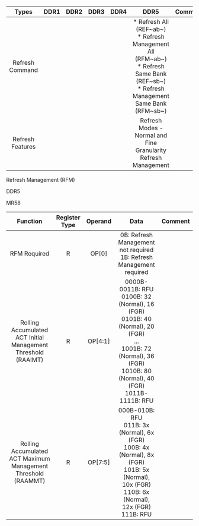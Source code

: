 
|  Types  |      DDR1      |   DDR2    |      DDR3      |      DDR4      |   DDR5    | Comment | 
| :--------: |:-------------:| :---------:| :---------:| :--------: | :-------------:| :-------------:|
| Refresh Command |  |  |  |  | * Refresh All (REF~ab~) <br> * Refresh Management All (RFM~ab~) <br> * Refresh Same Bank (REF~sb~) <br> * Refresh Management Same Bank (RFM~sb~)|  |
| Refresh Features |  |  |  |  | Refresh Modes - Normal and Fine Granularity <br> Refresh Management|  |

Refresh Management (RFM)

DDR5

MR58

|  Function  |     Register Type      |   Operand    |      Data      |      Comment      |  
| :--------: |:-------------:| :---------:| :---------:| :--------: |
| RFM Required | R | OP[0] | 0B: Refresh Management not required <br> 1B: Refresh Management required| | 
| Rolling Accumulated ACT Initial Management Threshold (RAAIMT) | R | OP[4:1] | 0000B- 0011B: RFU <br> 0100B: 32 (Normal), 16 (FGR) <br> 0101B: 40 (Normal), 20 (FGR) <br> ... <br> 1001B: 72 (Normal), 36 (FGR) <br> 1010B: 80 (Normal), 40 (FGR) <br> 1011B-1111B: RFU| | 
| Rolling Accumulated ACT Maximum Management Threshold (RAAMMT) | R | OP[7:5] | 000B-010B: RFU <br> 011B: 3x (Normal), 6x (FGR) <br> 100B: 4x (Normal), 8x (FGR) <br> 101B: 5x (Normal), 10x (FGR) <br> 110B: 6x (Normal), 12x (FGR) <br> 111B: RFU | 